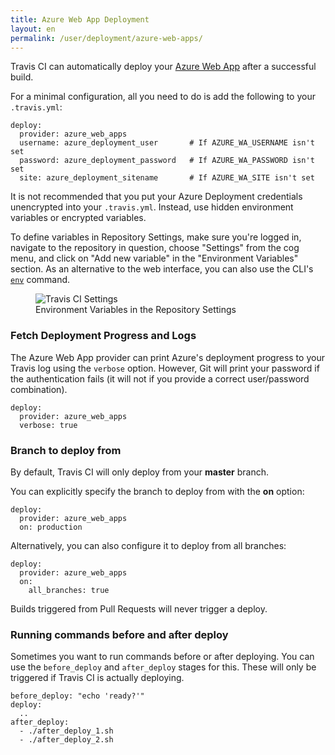 ```yaml
---
title: Azure Web App Deployment
layout: en
permalink: /user/deployment/azure-web-apps/
---
```


Travis CI can automatically deploy your [Azure Web App](https://azure.microsoft.com/en-us/services/app-service/web/) after a successful build.

For a minimal configuration, all you need to do is add the following to your `.travis.yml`:

    deploy:  
      provider: azure_web_apps
      username: azure_deployment_user       # If AZURE_WA_USERNAME isn't set
      password: azure_deployment_password   # If AZURE_WA_PASSWORD isn't set
      site: azure_deployment_sitename       # If AZURE_WA_SITE isn't set

It is not recommended that you put your Azure Deployment credentials unencrypted into your `.travis.yml`. Instead, use hidden environment variables or encrypted variables. 

To define variables in Repository Settings, make sure you're logged in, navigate to the repository in question, choose "Settings" from the cog menu, and click on "Add new variable" in the "Environment Variables" section. As an alternative to the web interface, you can also use the CLI's [`env`](https://github.com/travis-ci/travis.rb#env) command.

<figure>
  <img alt="Travis CI Settings" src="{{ "/images/settings-env-vars.png" | prepend: site.baseurl }}">
  <figcaption>Environment Variables in the Repository Settings</figcaption>
</figure>

### Fetch Deployment Progress and Logs

The Azure Web App provider can print Azure's deployment progress to your Travis log using the `verbose` option. However, Git will print your password if the authentication fails (it will not if you provide a correct user/password combination).

    deploy:  
      provider: azure_web_apps
      verbose: true

### Branch to deploy from

By default, Travis CI will only deploy from your **master** branch.

You can explicitly specify the branch to deploy from with the **on** option:

    deploy:
      provider: azure_web_apps
      on: production

Alternatively, you can also configure it to deploy from all branches:

    deploy:
      provider: azure_web_apps
      on:
        all_branches: true

Builds triggered from Pull Requests will never trigger a deploy.

### Running commands before and after deploy

Sometimes you want to run commands before or after deploying. You can use the `before_deploy` and `after_deploy` stages for this. These will only be triggered if Travis CI is actually deploying.

    before_deploy: "echo 'ready?'"
    deploy:
      ..
    after_deploy:
      - ./after_deploy_1.sh
      - ./after_deploy_2.sh
